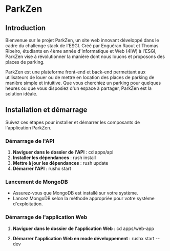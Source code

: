 # ParkZen

## Introduction

Bienvenue sur le projet ParkZen, un site web innovant développé dans le cadre du challenge stack de l'ESGI. Créé par Enguéran Raout et Thomas Ribeiro, étudiants en 4ème année d'Informatique et Web (4IW) à l'ESGI, ParkZen vise à révolutionner la manière dont nous louons et proposons des places de parking.

ParkZen est une plateforme front-end et back-end permettant aux utilisateurs de louer ou de mettre en location des places de parking de manière simple et intuitive. Que vous cherchiez un parking pour quelques heures ou que vous disposiez d'un espace à partager, ParkZen est la solution idéale.

## Installation et démarrage

Suivez ces étapes pour installer et démarrer les composants de l'application ParkZen.

### Démarrage de l'API

1. **Naviguer dans le dossier de l'API** :
   cd apps/api
2. **Installer les dépendances** :
   rush install
3. **Mettre à jour les dépendances** :
   rush update
4. **Démarrer l'API** :
   rushx start

### Lancement de MongoDB

- Assurez-vous que MongoDB est installé sur votre système.
- Lancez MongoDB selon la méthode appropriée pour votre système d'exploitation.

### Démarrage de l'application Web

1. **Naviguer dans le dossier de l'application Web** :
   cd apps/web-app

2. **Démarrer l'application Web en mode développement** :
   rushx start --dev
